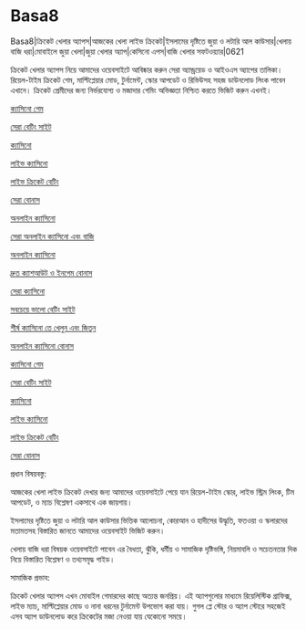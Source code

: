 # Basa8
Basa8|ক্রিকেট খেলার অ্যাপস|আজকের খেলা লাইভ ক্রিকেট|ইসলামের দৃষ্টিতে জুয়া ও লটারি আল কাউসার|খেলায় বাজি ধরা|মোবাইলে জুয়া খেলা|জুয়া খেলার অ্যাপ|কেসিনো এপস|বাজি খেলার সফটওয়্যার|0621

ক্রিকেট খেলার অ্যাপস নিয়ে আমাদের ওয়েবসাইটে আবিষ্কার করুন সেরা অ্যান্ড্রয়েড ও আইওএস অ্যাপের তালিকা। রিয়েল-টাইম ক্রিকেট গেম, মাল্টিপ্লেয়ার মোড, টুর্নামেন্ট, স্কোর আপডেট ও রিভিউসহ সহজ ডাউনলোড লিংক পাবেন এখানে। ক্রিকেট প্রেমীদের জন্য নির্ভরযোগ্য ও মজাদার গেমিং অভিজ্ঞতা নিশ্চিত করতে ভিজিট করুন এখনই।

<a href="https://basa8pc.com/">ক্যাসিনো গেম</a>

<a href="https://basa8pc.net/">সেরা বেটিং সাইট</a>

<a href="https://basa8live.com/">ক্যাসিনো</a>

<a href="https://basa8live.net/">লাইভ ক্যাসিনো</a>

<a href="https://basa8uk.com/">লাইভ ক্রিকেট বেটিং</a>

<a href="https://basa8uk.net/">সেরা বোনাস</a>

<a href="https://basa8hub.com/">অনলাইন ক্যাসিনো</a>

<a href="https://basa8hub.net/">সেরা অনলাইন ক্যাসিনো এবং বাজি</a>

<a href="https://basa8sx.com/">অনলাইন ক্যাসিনো</a>

<a href="https://basa8sx.net/">দ্রুত ক্যাশআউট ও ইনগেম বোনাস</a>

<a href="https://basa8vip.com/">সেরা ক্যাসিনো</a>

<a href="https://basa8us.com/">সবচেয়ে ভালো বেটিং সাইট</a>

<a href="https://basa8us.net/">শীর্ষ ক্যাসিনো তে খেলুন এবং জিতুন</a>

<a href="https://basa8wap.com/">অনলাইন ক্যাসিনো বোনাস</a>

<a href="https://basa8pc.com/">ক্যাসিনো গেম</a>

<a href="https://basa8pc.net/">সেরা বেটিং সাইট</a>

<a href="https://basa8live.com/">ক্যাসিনো</a>

<a href="https://basa8live.net/">লাইভ ক্যাসিনো</a>

<a href="https://basa8uk.com/">লাইভ ক্রিকেট বেটিং</a>

<a href="https://basa8uk.net/">সেরা বোনাস</a>

প্রধান বিষয়বস্তু:

আজকের খেলা লাইভ ক্রিকেট দেখার জন্য আমাদের ওয়েবসাইটে পেয়ে যান রিয়েল-টাইম স্কোর, লাইভ স্ট্রিম লিংক, টিম আপডেট, ও ম্যাচ বিশ্লেষণ একসাথে এক জায়গায়।

ইসলামের দৃষ্টিতে জুয়া ও লটারি আল কাউসার ভিত্তিক আলোচনা, কোরআন ও হাদীসের উদ্ধৃতি, ফতওয়া ও স্কলারদের মতামতসহ বিস্তারিত জানতে আমাদের ওয়েবসাইট ভিজিট করুন।

খেলায় বাজি ধরা বিষয়ক ওয়েবসাইটে পাবেন এর বৈধতা, ঝুঁকি, ধর্মীয় ও সামাজিক দৃষ্টিভঙ্গি, নিয়মাবলি ও সচেতনতার দিক নিয়ে বিস্তারিত বিশ্লেষণ ও তথ্যসমৃদ্ধ গাইড।

সামাজিক প্রভাব:

ক্রিকেট খেলার অ্যাপস এখন মোবাইল গেমারদের কাছে অত্যন্ত জনপ্রিয়। এই অ্যাপগুলোর মাধ্যমে রিয়েলিস্টিক গ্রাফিক্স, লাইভ ম্যাচ, মাল্টিপ্লেয়ার মোড ও নানা ধরনের টুর্নামেন্ট উপভোগ করা যায়। গুগল প্লে স্টোর ও অ্যাপ স্টোরে সহজেই এসব অ্যাপ ডাউনলোড করে ক্রিকেটের মজা নেওয়া যায় যেকোনো সময়ে।
